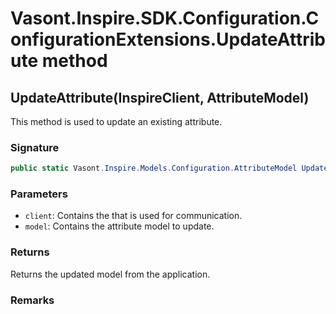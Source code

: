 # Vasont.Inspire.SDK.Configuration.ConfigurationExtensions.UpdateAttribute method
## UpdateAttribute(InspireClient, AttributeModel)
This method is used to update an existing attribute.

### Signature
```csharp
public static Vasont.Inspire.Models.Configuration.AttributeModel UpdateAttribute(InspireClient client, AttributeModel model)
```
### Parameters
- `client`: Contains the  that is used for communication.
- `model`: Contains the attribute model to update.

### Returns
Returns the updated  model from the application.
### Remarks

